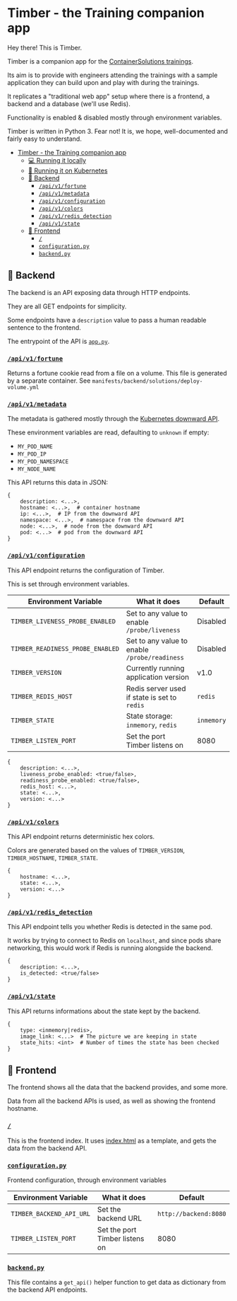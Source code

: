 # Timber - the Training companion app

Hey there! This is Timber.

Timber is a companion app for the  [ContainerSolutions trainings](https://training.container-solutions.com).

Its aim is to provide with engineers attending the trainings with a sample application they can build upon and play with during the trainings.

It replicates a "traditional web app" setup where there is a frontend, a backend and a database (we'll use Redis).

Functionality is enabled & disabled mostly through environment variables.

Timber is written in Python 3. Fear not! It is, we hope, well-documented and fairly easy to understand.

- [Timber - the Training companion app](#timber---the-training-companion-app)
  - [💻 Running it locally](#%F0%9F%92%BB-running-it-locally)
  - [🚀 Running it on Kubernetes](#%F0%9F%9A%80-running-it-on-kubernetes)
  - [🐉 Backend](#%F0%9F%90%89-backend)
    - [`/api/v1/fortune`](#apiv1fortune)
    - [`/api/v1/metadata`](#apiv1metadata)
    - [`/api/v1/configuration`](#apiv1configuration)
    - [`/api/v1/colors`](#apiv1colors)
    - [`/api/v1/redis_detection`](#apiv1redisdetection)
    - [`/api/v1/state`](#apiv1state)
  - [💎 Frontend](#%F0%9F%92%8E-frontend)
    - [`/`](#)
    - [`configuration.py`](#configurationpy)
    - [`backend.py`](#backendpy)

## 🐉  Backend

The backend is an API exposing data through HTTP endpoints.

They are all GET endpoints for simplicity.

Some endpoints have a `description` value to pass a human readable sentence to the frontend.

The entrypoint of the API is [`app.py`](backend/app.py).

### [`/api/v1/fortune`](backend/app.py)

Returns a fortune cookie read from a file on a volume. This file is generated by a separate container. See `manifests/backend/solutions/deploy-volume.yml`

### [`/api/v1/metadata`](backend/metadata.py)

The metadata is gathered mostly through the [Kubernetes downward API](https://kubernetes.io/docs/tasks/inject-data-application/environment-variable-expose-pod-information/).

These environment variables are read, defaulting to `unknown` if empty:

- `MY_POD_NAME`
- `MY_POD_IP`
- `MY_POD_NAMESPACE`
- `MY_NODE_NAME`

This API returns this data in JSON:
```
{
    description: <...>,
    hostname: <...>,  # container hostname
    ip: <...>,  # IP from the downward API
    namespace: <...>,  # namespace from the downward API
    node: <...>,  # node from the downward API
    pod: <...>  # pod from the downward API
}
```

### [`/api/v1/configuration`](backend/configuration.py)

This API endpoint returns the configuration of Timber.

This is set through environment variables.

| Environment Variable           | What it does      | Default |
|--------------------------------|-------------------|---------|
| `TIMBER_LIVENESS_PROBE_ENABLED`  | Set to any value to enable `/probe/liveness` | Disabled |
| `TIMBER_READINESS_PROBE_ENABLED` | Set to any value to enable `/probe/readiness` | Disabled |
| `TIMBER_VERSION`                 | Currently running application version | v1.0 |
| `TIMBER_REDIS_HOST`              | Redis server used if state is set to `redis` | `redis` |
| `TIMBER_STATE`                   | State storage: `inmemory`, `redis` | `inmemory` |
| `TIMBER_LISTEN_PORT`             | Set the port Timber listens on | 8080 |


```
{
    description: <...>,
    liveness_probe_enabled: <true/false>,
    readiness_probe_enabled: <true/false>,
    redis_host: <...>,
    state: <...>,
    version: <...>
}
```

### [`/api/v1/colors`](backend/colors.py)

This API endpoint returns deterministic hex colors.

Colors are generated based on the values of `TIMBER_VERSION`, `TIMBER_HOSTNAME`, `TIMBER_STATE`.

```
{
    hostname: <...>,
    state: <...>,
    version: <...>
}
```

### [`/api/v1/redis_detection`](backend/redis_detection.py)

This API endpoint tells you whether Redis is detected in the same pod.

It works by trying to connect to Redis on `localhost`, and since pods share networking, this would work if Redis is running alongside the backend.

```
{
    description: <...>,
    is_detected: <true/false>
}
```

### [`/api/v1/state`](backend/state.py)

This API returns informations about the state kept by the backend.

```
{
    type: <inmemory|redis>,
    image_link: <...>  # The picture we are keeping in state
    state_hits: <int>  # Number of times the state has been checked
}
```

## 💎  Frontend

The frontend shows all the data that the backend provides, and some more.

Data from all the backend APIs is used, as well as showing the frontend hostname.

### [`/`](frontend/app.py)

This is the frontend index. It uses [index.html](frontend/index.html) as a template,
and gets the data from the backend API.

### [`configuration.py`](frontend/configuration.py)

Frontend configuration, through environment variables

| Environment Variable           | What it does        | Default              |
|--------------------------------|---------------------|----------------------|
| `TIMBER_BACKEND_API_URL`       | Set the backend URL | `http://backend:8080`
| `TIMBER_LISTEN_PORT`           | Set the port Timber listens on | 8080 |

### [`backend.py`](frontend/backend.py)

This file contains a `get_api()` helper function to get data as dictionary from the backend API endpoints.
